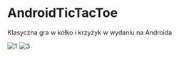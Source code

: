 # AndroidTicTacToe
Klasyczna gra w kółko i krzyżyk w wydaniu na Androida

![1](https://user-images.githubusercontent.com/39875865/126325783-38913f8c-68b3-4582-9d1e-55af957a86f3.PNG) ![3](https://user-images.githubusercontent.com/39875865/126325794-8c6302a6-1bbd-4852-a014-47db1655ad87.PNG)

